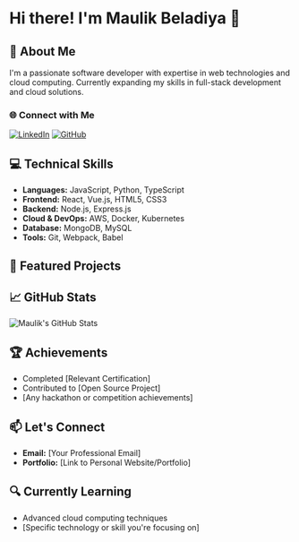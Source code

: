 # Hi there! I'm Maulik Beladiya 👋

## 🚀 About Me
I'm a passionate software developer with expertise in web technologies and cloud computing. Currently expanding my skills in full-stack development and cloud solutions.

### 🌐 Connect with Me
[![LinkedIn](https://img.shields.io/badge/LinkedIn-blue?style=for-the-badge&logo=linkedin)](https://www.linkedin.com/in/maulikbeladiya/)
[![GitHub](https://img.shields.io/badge/GitHub-black?style=for-the-badge&logo=github)](https://github.com/maulikb)

## 💻 Technical Skills
- **Languages:** JavaScript, Python, TypeScript
- **Frontend:** React, Vue.js, HTML5, CSS3
- **Backend:** Node.js, Express.js
- **Cloud & DevOps:** AWS, Docker, Kubernetes
- **Database:** MongoDB, MySQL
- **Tools:** Git, Webpack, Babel

## 🌟 Featured Projects


## 📈 GitHub Stats
![Maulik's GitHub Stats](https://github-readme-stats.vercel.app/api?username=maulikb&show_icons=true&theme=radical)

## 🏆 Achievements
- Completed [Relevant Certification]
- Contributed to [Open Source Project]
- [Any hackathon or competition achievements]

## 📫 Let's Connect
- **Email:** [Your Professional Email]
- **Portfolio:** [Link to Personal Website/Portfolio]

## 🔍 Currently Learning
- Advanced cloud computing techniques
- [Specific technology or skill you're focusing on]
